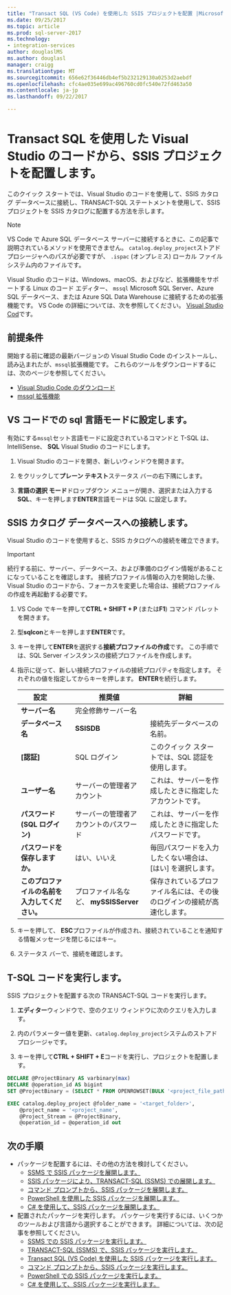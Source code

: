 ```yaml
---
title: "Transact SQL (VS Code) を使用した SSIS プロジェクトを配置 |Microsoft ドキュメント"
ms.date: 09/25/2017
ms.topic: article
ms.prod: sql-server-2017
ms.technology:
- integration-services
author: douglaslMS
ms.author: douglasl
manager: craigg
ms.translationtype: MT
ms.sourcegitcommit: 656e62f36446db4ef5b232129130a0253d2aebdf
ms.openlocfilehash: cfc4ae035e699ac496760cd0fc540e72fd463a50
ms.contentlocale: ja-jp
ms.lasthandoff: 09/22/2017

---
```

# <a name="deploy-an-ssis-project-from-visual-studio-code-with-transact-sql"></a>Transact SQL を使用した Visual Studio のコードから、SSIS プロジェクトを配置します。
このクイック スタートでは、Visual Studio のコードを使用して、SSIS カタログ データベースに接続し、TRANSACT-SQL ステートメントを使用して、SSIS プロジェクトを SSIS カタログに配置する方法を示します。

> [!NOTE]
> VS Code で Azure SQL データベース サーバーに接続するときに、この記事で説明されているメソッドを使用できません。 `catalog.deploy_project`ストアド プロシージャへのパスが必要ですが、 `.ispac` (オンプレミス) ローカル ファイル システム内のファイルです。

Visual Studio のコードは、Windows、macOS、およびなど、拡張機能をサポートする Linux のコード エディター、 `mssql` Microsoft SQL Server、Azure SQL データベース、または Azure SQL Data Warehouse に接続するための拡張機能です。 VS Code の詳細については、次を参照してください。 [Visual Studio Cod](https://code.visualstudio.com/)です。

## <a name="prerequisites"></a>前提条件

開始する前に確認の最新バージョンの Visual Studio Code のインストールし、読み込まれたが、`mssql`拡張機能です。 これらのツールをダウンロードするには、次のページを参照してください。
-   [Visual Studio Code のダウンロード](https://code.visualstudio.com/Download)
-   [mssql 拡張機能](https://marketplace.visualstudio.com/items?itemName=ms-mssql.mssql)

## <a name="set-language-mode-to-sql-in-vs-code"></a>VS コードでの sql 言語モードに設定します。

有効にする`mssql`セット言語モードに設定されているコマンドと T-SQL は、IntelliSense、 **SQL** Visual Studio のコードにします。

1. Visual Studio のコードを開き、新しいウィンドウを開きます。 

2. をクリックして**プレーン テキスト**ステータス バーの右下隅にします。
 
3. **言語の選択 モード**ドロップダウン メニューが開き、選択または入力する**SQL**、キーを押します**ENTER**言語モードは SQL に設定します。 

## <a name="connect-to-the-ssis-catalog-database"></a>SSIS カタログ データベースへの接続します。

Visual Studio のコードを使用すると、SSIS カタログへの接続を確立できます。

> [!IMPORTANT]
> 続行する前に、サーバー、データベース、および準備のログイン情報があることになっていることを確認します。 接続プロファイル情報の入力を開始した後、Visual Studio のコードから、フォーカスを変更した場合は、接続プロファイルの作成を再起動する必要です。

1. VS Code でキーを押して**CTRL + SHIFT + P** (または**F1**) コマンド パレットを開きます。

2. 型**sqlcon**とキーを押します**ENTER**です。

3. キーを押して**ENTER**を選択する**接続プロファイルの作成**です。 この手順では、SQL Server インスタンスの接続プロファイルを作成します。

4. 指示に従って、新しい接続プロファイルの接続プロパティを指定します。 それぞれの値を指定してからキーを押します。 **ENTER**を続行します。 

   | 設定       | 推奨値 | 詳細 |
   | ------------ | ------------------ | ------------------------------------------------- | 
   | **サーバー名** | 完全修飾サーバー名 |  |
   | **データベース名** | **SSISDB** | 接続先データベースの名前。 |
   | **[認証]** | SQL ログイン| このクイック スタートでは、SQL 認証を使用します。 |
   | **ユーザー名** | サーバーの管理者アカウント | これは、サーバーを作成したときに指定したアカウントです。 |
   | **パスワード (SQL ログイン)** | サーバーの管理者アカウントのパスワード | これは、サーバーを作成したときに指定したパスワードです。 |
   | **パスワードを保存しますか。** | はい、いいえ | 毎回パスワードを入力したくない場合は、[はい] を選択します。 |
   | **このプロファイルの名前を入力してください。** | プロファイル名など、 **mySSISServer** | 保存されているプロファイル名には、その後のログインの接続が高速化します。 | 

5. キーを押して、 **ESC**プロファイルが作成され、接続されていることを通知する情報メッセージを閉じるにはキー。

6. ステータス バーで、接続を確認します。

## <a name="run-the-t-sql-code"></a>T-SQL コードを実行します。
SSIS プロジェクトを配置する次の TRANSACT-SQL コードを実行します。

1. **エディター**ウィンドウで、空のクエリ ウィンドウに次のクエリを入力します。

2. 内のパラメーター値を更新、`catalog.deploy_project`システムのストアド プロシージャです。

3. キーを押して**CTRL + SHIFT + E**コードを実行し、プロジェクトを配置します。

```sql
DECLARE @ProjectBinary AS varbinary(max)
DECLARE @operation_id AS bigint
SET @ProjectBinary = (SELECT * FROM OPENROWSET(BULK '<project_file_path>.ispac', SINGLE_BLOB) AS BinaryData)

EXEC catalog.deploy_project @folder_name = '<target_folder>',
    @project_name = '<project_name',
    @Project_Stream = @ProjectBinary,
    @operation_id = @operation_id out
```

## <a name="next-steps"></a>次の手順
- パッケージを配置するには、その他の方法を検討してください。
    - [SSMS で SSIS パッケージを展開します。](./ssis-quickstart-deploy-ssms.md)
    - [SSIS パッケージにより、TRANSACT-SQL (SSMS) での展開します。](./ssis-quickstart-deploy-tsql-ssms.md)
    - [コマンド プロンプトから、SSIS パッケージを展開します。](./ssis-quickstart-deploy-cmdline.md)
    - [PowerShell を使用した SSIS パッケージを展開します。](ssis-quickstart-deploy-powershell.md)
    - [C# を使用して、SSIS パッケージを展開します。](./ssis-quickstart-deploy-dotnet.md) 
- 配置されたパッケージを実行します。 パッケージを実行するには、いくつかのツールおよび言語から選択することができます。 詳細については、次の記事を参照してください。
    - [SSMS での SSIS パッケージを実行します。](./ssis-quickstart-run-ssms.md)
    - [TRANSACT-SQL (SSMS) で、SSIS パッケージを実行します。](./ssis-quickstart-run-tsql-ssms.md)
    - [Transact SQL (VS Code) を使用した SSIS パッケージを実行します。](ssis-quickstart-run-tsql-vscode.md)
    - [コマンド プロンプトから、SSIS パッケージを実行します。](./ssis-quickstart-run-cmdline.md)
    - [PowerShell での SSIS パッケージを実行します。](ssis-quickstart-run-powershell.md)
    - [C# を使用して、SSIS パッケージを実行します。](./ssis-quickstart-run-dotnet.md) 

